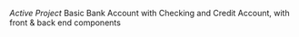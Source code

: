 _Active Project_
Basic Bank Account with Checking and Credit Account, with front & back end components



